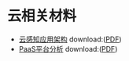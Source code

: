 # 云相关材料

- [云感知应用架构](architecture/cloud-app.md)   download:([PDF](architecture/architecting-cloud-aware-application.pdf))
- [PaaS平台分析](cloud/README.md)   download:([PDF](cloud/PaaS.pdf))
